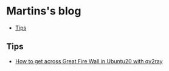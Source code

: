 # Martins's blog

<!-- vim-markdown-toc GitLab -->

- [Tips](#tips)

<!-- vim-markdown-toc -->

## Tips

- [How to get across Great Fire Wall in Ubuntu20 with qv2ray](./gfw.md)
